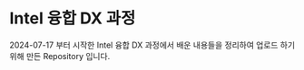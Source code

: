 Intel 융합 DX 과정
==================
2024-07-17 부터 시작한 Intel 융합 DX 과정에서 배운 내용들을 
정리하여 업로드 하기 위해 만든 Repository 입니다.
